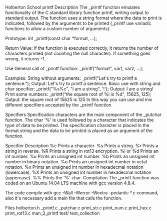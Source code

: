 Holberton School
printf
Description
The _printf function emulates functionality of the C standard library function printf, writing output to standard output.
The function uses a string format where the data to print is indicated, followed by the arguments to be printed (_printf use variadic functions to allow a custom number of arguments).

Prototype: int _printf(const char *format, ...);

Return Value: if the function is executed correctly, it returns the number of characters printed (not counting the null character). If something goes wrong, it returns -1.


Use
General call of _printf function:
_printf("format", var1, var2, ...);

Examples:
String without arguments: _printf("Let's try to printf a sentence.");
Output: Let's try to printf a sentence.
Basic use with string and char specifier: _printf("%s%c", "I am a string", '!');
Output: I am a string!
Print some numbers: _printf("the square root of %i is %d", 15625, 125);
Output: the square root of 15625 is 125
In this way you can use and mix different specifiers accepted by the _printf function.


Specifiers
Specification characters are the main component of the _putchar function. The char '%' is used followed by a character that indicates the type of data to be printed. The specification character is placed in the format string and the data to be printed is placed as an argument of the function.

Specifier	Description
%c	Prints a character.
%s	Prints a string.
%r	Prints a string in reverse.
%R	Prints a string in rot13 encryption.
%i or %d	Prints an int number.
%u	Prints an unsigned int number.
%b	Prints an unsigned int number in binary notation.
%o	Prints an unsigned int number in octal notation.
%x	Prints an unsigned int number in hexadecmal notation (lowercase).
%X	Prints an unsigned int number in hexadecmal notation (uppercase).
%%	Prints the '%' char.
Compilation
The _printf function was coded on an Ubuntu 14.04 LTS machine with gcc version 4.8.4.

The code compile with gcc -Wall -Werror -Wextra -pedantic *.c command, also it's necessary add a main file that calls the function.


Files
holberton.h
_printf.c
_putchar.c
print_str.c
print_num.c
print_hex.c
print_rot13.c
man_3_printf
test/
test_collection
